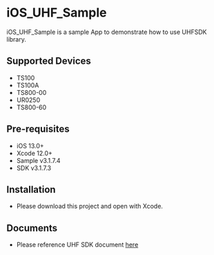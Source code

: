 # iOS_UHF_Sample

iOS_UHF_Sample is a sample App to demonstrate how to use UHFSDK library.

## Supported Devices

* TS100
* TS100A
* TS800-00
* UR0250
* TS800-60

## Pre-requisites

* iOS 13.0+
* Xcode 12.0+
* Sample v3.1.7.4
* SDK v3.1.7.3

## Installation

* Please download this project and open with Xcode.

## Documents

* Please reference UHF SDK document [here](https://github.com/GIGA-TMS/doc_iOS_UHFSDK)


